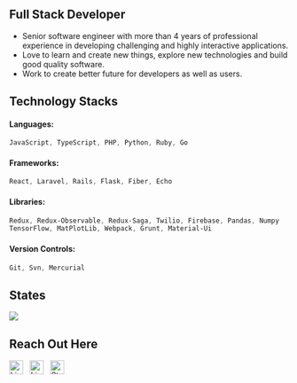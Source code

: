 ## Full Stack Developer
- Senior software engineer with more than 4 years of professional experience in developing challenging and highly interactive applications.
- Love to learn and create new things, explore new technologies and build good quality software.
- Work to create better future for developers as well as users.

## Technology Stacks
#### Languages:
```css
JavaScript, TypeScript, PHP, Python, Ruby, Go
```
#### Frameworks:
```css
React, Laravel, Rails, Flask, Fiber, Echo
```
#### Libraries:
```css
Redux, Redux-Observable, Redux-Saga, Twilio, Firebase, Pandas, Numpy
TensorFlow, MatPlotLib, Webpack, Grunt, Material-Ui
```
#### Version Controls:
```css
Git, Svn, Mercurial
```

## States
![](https://github-readme-stats.vercel.app/api?username=aj-davinci&theme=dark&show_icons=true)

## Reach Out Here
[<img src="https://img.shields.io/badge/gmail-D14836?style=flat&logo=Gmail&logoColor=white" alt="LinkedIn logo" title="LinkedIn" height="25" />](mailto:a13.trada@gmail.com)
&nbsp;
[<img src="https://img.shields.io/badge/LinkedIn-282C34?logo=linkedin&logoColor=0077B5" alt="LinkedIn logo" title="LinkedIn" height="25" />](https://www.linkedin.com/in/aj-davinci)
&nbsp;
[<img src="https://img.shields.io/badge/Stack%20Overflow-282C34?logo=stackoverflow&logoColor=FE7A16" alt="Stack Overflow logo" title="Stack Overflow" height="25" />](https://stackoverflow.com/users/18897785/ajay-trada)
